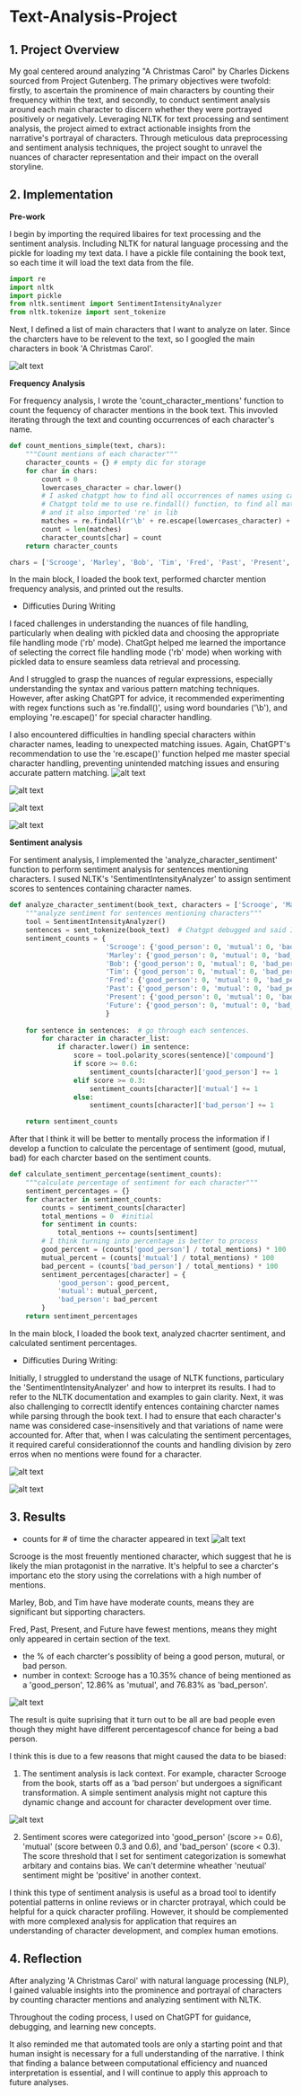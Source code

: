 # Text-Analysis-Project
## **1. Project Overview**

My goal centered around analyzing "A Christmas Carol" by Charles Dickens sourced from Project Gutenberg. The primary objectives were twofold: firstly, to ascertain the prominence of main characters by counting their frequency within the text, and secondly, to conduct sentiment analysis around each main character to discern whether they were portrayed positively or negatively. Leveraging NLTK for text processing and sentiment analysis, the project aimed to extract actionable insights from the narrative's portrayal of characters. Through meticulous data preprocessing and sentiment analysis techniques, the project sought to unravel the nuances of character representation and their impact on the overall storyline.

## 2. Implementation
**Pre-work**

I begin by importing the required libaires for text processing and the sentiment analysis. Including NLTK for natural language processing and the pickle for loading my text data. I have a pickle file containing the book text, so each time it will load the text data from the file. 
```python
import re  
import nltk
import pickle
from nltk.sentiment import SentimentIntensityAnalyzer   
from nltk.tokenize import sent_tokenize 
```
Next, I defined a list of main characters that I want to analyze on later. Since the charcters have to be relevent to the text, so I googled the main characters in book 'A Christmas Carol'. 

![alt text](image-3.png)

**Frequency Analysis**

For frequency analysis, I wrote the 'count_character_mentions' function to count the fequency of character mentions in the book text. This invovled iterating through the text and counting occurrences of each character's name. 
```python
def count_mentions_simple(text, chars):
    """Count mentions of each character"""
    character_counts = {} # empty dic for storage
    for char in chars:
        count = 0
        lowercases_character = char.lower()  
        # I asked chatgpt how to find all occurrences of names using case-insensitive matching.
        # Chatgpt told me to use re.findall() function, to find all matches of the patterns in the lowercase text
        # and it also imported 're' in lib
        matches = re.findall(r'\b' + re.escape(lowercases_character) + r'\b', text.lower())
        count = len(matches)
        character_counts[char] = count
    return character_counts

chars = ['Scrooge', 'Marley', 'Bob', 'Tim', 'Fred', 'Past', 'Present', 'Future']
```

In the main block, I loaded the book text, performed charcter mention frequency analysis, and printed out the results. 

- Difficuties During Writing

I faced challenges in understanding the nuances of file handling, particularly when dealing with pickled data and choosing the appropriate file handling mode ('rb' mode). ChatGpt helped me learned the importance of selecting the correct file handling mode ('rb' mode) when working with pickled data to ensure seamless data retrieval and processing. 

And I struggled to grasp the nuances of regular expressions, especially understanding the syntax and various pattern matching techniques. However, after asking ChatGPT for advice, it recommended experimenting with regex functions such as 're.findall()', using word boundaries ('\b'), and employing 're.escape()' for special character handling.

I also encountered difficulties in handling special characters within character names, leading to unexpected matching issues. Again, ChatGPT's recommendation to use the 're.escape()' function helped me master special character handling, preventing unintended matching issues and ensuring accurate pattern matching.
![alt text](image-2.png)

![alt text](image-4.png)

![alt text](image-5.png)

![alt text](image-6.png)



**Sentiment analysis**

For sentiment analysis, I implemented the 'analyze_character_sentiment' function to perform sentiment analysis for sentences mentioning characters. I sused NLTK's 'SentimentIntensityAnalyzer' to assign sentiment scores to sentences containing character names. 
```python
def analyze_character_sentiment(book_text, characters = ['Scrooge', 'Marley', 'Bob', 'Tim', 'Fred', 'Past', 'Present', 'Future']):
    """analyze sentiment for sentences mentioning characters"""
    tool = SentimentIntensityAnalyzer()
    sentences = sent_tokenize(book_text)  # Chatgpt debugged and said I need to split the text into sentences. 
    sentiment_counts = {
                        'Scrooge': {'good_person': 0, 'mutual': 0, 'bad_person': 0},
                        'Marley': {'good_person': 0, 'mutual': 0, 'bad_person': 0},
                        'Bob': {'good_person': 0, 'mutual': 0, 'bad_person': 0},
                        'Tim': {'good_person': 0, 'mutual': 0, 'bad_person': 0},
                        'Fred': {'good_person': 0, 'mutual': 0, 'bad_person': 0},
                        'Past': {'good_person': 0, 'mutual': 0, 'bad_person': 0},
                        'Present': {'good_person': 0, 'mutual': 0, 'bad_person': 0},
                        'Future': {'good_person': 0, 'mutual': 0, 'bad_person': 0},
                        }
    
    for sentence in sentences:  # go through each sentences.
        for character in character_list:
            if character.lower() in sentence:
                score = tool.polarity_scores(sentence)['compound']
                if score >= 0.6:
                    sentiment_counts[character]['good_person'] += 1
                elif score >= 0.3:
                    sentiment_counts[character]['mutual'] += 1
                else:
                    sentiment_counts[character]['bad_person'] += 1

    return sentiment_counts
```
After that I think it will be better to mentally process the information if I develop a function to calculate the percentage of sentiment (good, mutual, bad) for each charcter based on the sentiment counts. 
```python
def calculate_sentiment_percentage(sentiment_counts):
    """calculate percentage of sentiment for each character"""
    sentiment_percentages = {}
    for character in sentiment_counts:
        counts = sentiment_counts[character]
        total_mentions = 0  #initial
        for sentiment in counts: 
            total_mentions += counts[sentiment]
        # I think turning into percentage is better to process
        good_percent = (counts['good_person'] / total_mentions) * 100
        mutual_percent = (counts['mutual'] / total_mentions) * 100
        bad_percent = (counts['bad_person'] / total_mentions) * 100
        sentiment_percentages[character] = {
            'good_person': good_percent,
            'mutual': mutual_percent,
            'bad_person': bad_percent
        }
    return sentiment_percentages

```
In the main block, I loaded the book text, analyzed chacrter sentiment, and calculated sentiment percentages. 

- Difficuties During Writing:

Initially, I struggled to understand the usage of NLTK functions, particulary the 'SentimentIntensityAnalyzer' and how to interpret its results. I had to refer to the NLTK documentation and examples to gain clarity.
Next, it was also challenging to correctlt identify entences containing charcter names while parsing through the book text. I had to ensure that each character's name was considered case-insensitively and that variations of name were accounted for. After that, when I was calculating the sentiment percentages, it required careful considerationnof the counts and handling division by zero erros when no mentions were found for a character. 


![alt text](image-7.png)


![alt text](image-2.png)

## 3. Results

- counts for # of time the character appeared in text
![alt text](image-1.png)

Scrooge is the most freuently mentioned character, which suggest that he is likely the mian protagonist in the narrative. It's helpful to see a charcter's importanc eto the story using the correlations with a high number of mentions. 

Marley, Bob, and Tim have have moderate counts, means they are significant but sipporting characters. 

Fred, Past, Present, and Future have fewest mentions, means they might only appeared in certain section of the text. 


- the % of each charcter's possiblity of being a good person, mutural, or bad person. 
- number in context: Scrooge has a 10.35% chance of being mentioned as a 'good_person', 12.86% as 'mutual', and 76.83% as 'bad_person'.

![alt text](image.png)

The result is quite suprising that it turn out to be all are bad people even though they might have different percentagescof chance for being a bad person. 

I think this is due to a few reasons that might caused the data to be biased:

1. The sentiment analysis is lack context. For example, character Scrooge from the book, starts off as a 'bad person' but undergoes a significant transformation. A simple sentiment analysis might not capture this dynamic change and account for character development over time. 

![alt text](image-8.png)

2. Sentiment scores were categorized into 'good_person' (score >= 0.6), 'mutual' (score between 0.3 and 0.6), and 'bad_person' (score < 0.3). The score threshold that I set for sentiment categorization is somewhat arbitary and contains bias. We can't determine wheather 'neutual' sentiment might be 'positive' in another context. 

I think this type of sentiment analysis is useful as a broad tool to identify potential patterns in online reviews or in charcter protrayal, which could be helpful for a quick character profiling. However,  it should be complemented with more complexed analysis for application that requires an understanding of character development, and complex human emotions. 

## 4. Reflection
  After analyzing 'A Christmas Carol' with natural language processing (NLP), I gained valuable insights into the prominence and portrayal of characters by counting character mentions and analyzing sentiment with NLTK.

Throughout the coding process, I used on ChatGPT for guidance, debugging, and learning new concepts. 

It also reminded me that automated tools are only a starting point and that human insight is necessary for a full understanding of the narrative. I think that finding a balance between computational efficiency and nuanced interpretation is essential, and I will continue to apply this approach to future analyses.